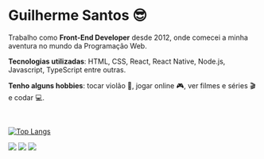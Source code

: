 # Guilherme Santos 😎

Trabalho como **Front-End Developer** desde 2012, onde comecei a minha aventura no mundo da Programação Web.

**Tecnologias utilizadas**: HTML, CSS, React, React Native, Node.js, Javascript, TypeScript entre outras.

**Tenho alguns hobbies**: tocar violão 🎸, jogar online 🎮, ver filmes e séries 🎬 e codar 💻.

<br />

[![Top Langs](https://github-readme-stats.vercel.app/api?username=guilhermesantoss&show_icons=true&theme=tokyonight)](https://github.com/anuraghazra/github-readme-stats)

<a href="https://www.linkedin.com/in/guilherme-santoss/"><img src="https://img.shields.io/badge/linkedin-0077B5.svg?style=for-the-badge&logo=linkedin&logoColor=white"></a>
<a href="https://twitter.com/bladezika1"><img src="https://img.shields.io/badge/twitter-1DA1F2.svg?style=for-the-badge&logo=twitter&logoColor=white"></a>
<a href="mailto:g.santos.sfc@gmail.com"><img src="https://img.shields.io/badge/e‑mail-D14836.svg?style=for-the-badge&logo=GMail&logoColor=white"></a>
